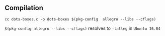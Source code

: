 ## Compilation

```
cc dots-boxes.c -o dots-boxes $(pkg-config  allegro --libs --cflags)
```

`$(pkg-config allegro --libs --cflags)`  resolves to `-lalleg` in `Ubuntu 16.04`
